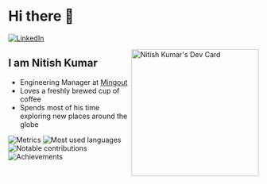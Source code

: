 # Hi there 👋

<div align="left">
  <a href="https://www.linkedin.com/in/ombratteng/">
    <img
      src="https://img.shields.io/static/v1?logo=linkedin&style=flat-square&color=0072b1&label=LinkedIn&message=%E2%98%86"
      alt="LinkedIn"
    />
  </a>

  <a href="https://app.daily.dev/mintunitish"><img src="https://api.daily.dev/devcards/6ed5199fee584e608c1b7b051dc52bd9.png?r=ces" width="256" align="right" alt="Nitish Kumar's Dev Card"/></a>
</div>

## I am Nitish Kumar

- Engineering Manager at [Mingout](https://www.mingout.com)
- Loves a freshly brewed cup of coffee
- Spends most of his time exploring new places around the globe

![Metrics](https://raw.githubusercontent.com/mintunitish/mintunitish/github-metrics/github-metrics.svg)
![Most used languages](https://raw.githubusercontent.com/mintunitish/mintunitish/github-metrics/language.svg)
![Notable contributions](https://raw.githubusercontent.com/mintunitish/mintunitish/github-metrics/notable.svg)
![Achievements](https://raw.githubusercontent.com/mintunitish/mintunitish/github-metrics/achievements.svg)
